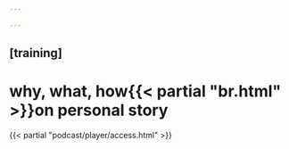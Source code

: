 ```yaml
---

---
```

## [training]
# why, what, how{{< partial "br.html" >}}on personal story
<!-- {{< partial "podcast/button/apple-button-story-training.html" >}} -->

{{< partial "podcast/player/access.html" >}}

<!-- {{< partial "podcast/player/[0]intro.html" >}}

{{< partial "podcast/player/[1]why.html" >}}

{{< partial "podcast/player/[2]what.html" >}}

{{< partial "podcast/player/[3]how.html" >}}

{{< partial "podcast/player/[4]gift.html" >}} -->
